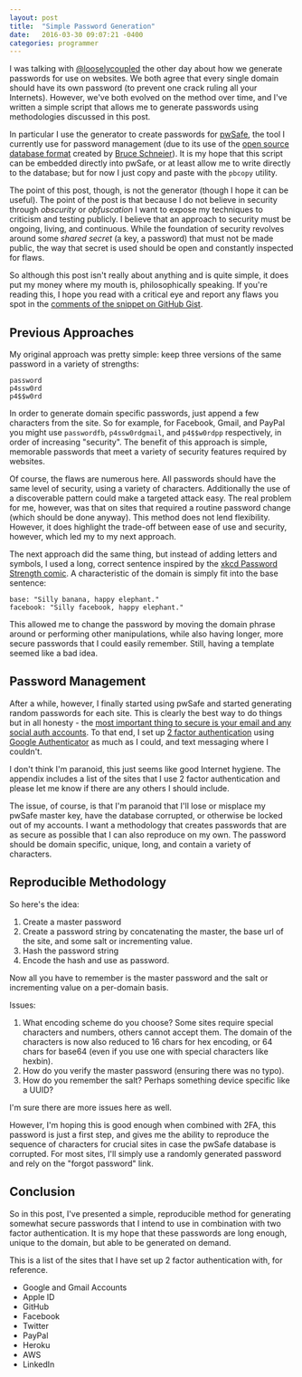 ```yaml
---
layout: post
title:  "Simple Password Generation"
date:   2016-03-30 09:07:21 -0400
categories: programmer
---
```


I was talking with [@looselycoupled](https://github.com/looselycoupled) the other day about how we generate passwords for use on websites. We both agree that every single domain should have its own password (to prevent one crack ruling all your Internets). However, we've both evolved on the method over time, and I've written a simple script that allows me to generate passwords using methodologies discussed in this post.

In particular I use the generator to create passwords for [pwSafe](http://pwsafe.info/), the tool I currently use for password management (due to its use of the [open source database format](https://raw.githubusercontent.com/jpvasquez/PasswordSafe/master/docs/formatV3.txt) created by [Bruce Schneier](https://www.schneier.com/blog/archives/2005/06/password_safe.html)). It is my hope that this script can be embedded directly into pwSafe, or at least allow me to write directly to the database; but for now I just copy and paste with the `pbcopy` utility.

The point of this post, though, is not the generator (though I hope it can be useful). The point of the post is that because I do not believe in security through _obscurity_ or _obfuscation_ I want to expose my techniques to criticism and testing publicly. I believe that an approach to security must be ongoing, living, and continuous. While the foundation of security revolves around some _shared secret_ (a key, a password) that must not be made public, the way that secret is used should be open and constantly inspected for flaws.

So although this post isn't really about anything and is quite simple, it does put my money where my mouth is, philosophically speaking. If you're reading this, I hope you read with a critical eye and report any flaws you spot in the [comments of the snippet on GitHub Gist](https://gist.github.com/bbengfort/02fa5be3413d494e282bf3ddb0e3f3a5#comments).

## Previous Approaches

My original approach was pretty simple: keep three versions of the same password in a variety of strengths:

    password
    p4ssw0rd
    p4$$w0rd

In order to generate domain specific passwords, just append a few characters from the site. So for example, for Facebook, Gmail, and PayPal you might use `passwordfb`, `p4ssw0rdgmail`, and `p4$$w0rdpp` respectively, in order of increasing "security". The benefit of this approach is simple, memorable passwords that meet a variety of security features required by websites.

Of course, the flaws are numerous here. All passwords should have the same level of security, using a variety of characters. Additionally the use of a discoverable pattern could make a targeted attack easy. The real problem for me, however, was that on sites that required a routine password change (which should be done anyway). This method does not lend flexibility. However, it does highlight the trade-off between ease of use and security, however, which led my to my next approach.

The next approach did the same thing, but instead of adding letters and symbols, I used a long, correct sentence inspired by the [xkcd Password Strength comic](https://xkcd.com/936/). A characteristic of the domain is simply fit into the base sentence:

    base: "Silly banana, happy elephant."
    facebook: "Silly facebook, happy elephant."

This allowed me to change the password by moving the domain phrase around or performing other manipulations, while also having longer, more secure passwords that I could easily remember. Still, having a template seemed like a bad idea.

## Password Management

After a while, however, I finally started using pwSafe and started generating random passwords for each site. This is clearly the best way to do things but in all honesty - the [most important thing to secure is your email and any social auth accounts](http://www.wired.com/2012/11/ff-mat-honan-password-hacker/). To that end, I set up [2 factor authentication](http://lifehacker.com/5938565/heres-everywhere-you-should-enable-two-factor-authentication-right-now) using [Google Authenticator](https://en.wikipedia.org/wiki/Google_Authenticator) as much as I could, and text messaging where I couldn't.

I don't think I'm paranoid, this just seems like good Internet hygiene. The appendix includes a list of the sites that I use 2 factor authentication and please let me know if there are any others I should include.

The issue, of course, is that I'm paranoid that I'll lose or misplace my pwSafe master key, have the database corrupted, or otherwise be locked out of my accounts. I want a methodology that creates passwords that are as secure as possible that I can also reproduce on my own. The password should be domain specific, unique, long, and contain a variety of characters.

## Reproducible Methodology

So here's the idea:

1. Create a master password
2. Create a password string by concatenating the master, the base url of the site, and some salt or incrementing value.
3. Hash the password string
4. Encode the hash and use as password.

Now all you have to remember is the master password and the salt or incrementing value on a per-domain basis.

Issues:

1. What encoding scheme do you choose? Some sites require special characters and numbers, others cannot accept them. The domain of the characters is now also reduced to 16 chars for hex encoding, or 64 chars for base64 (even if you use one with special characters like hexbin).
2. How do you verify the master password (ensuring there was no typo).
3. How do you remember the salt? Perhaps something device specific like a UUID?

I'm sure there are more issues here as well.

However, I'm hoping this is good enough when combined with 2FA, this password is just a first step, and gives me the ability to reproduce the sequence of characters for crucial sites in case the pwSafe database is corrupted. For most sites, I'll simply use a randomly generated password and rely on the "forgot password" link.

<script src="https://gist.github.com/bbengfort/02fa5be3413d494e282bf3ddb0e3f3a5.js"></script>

## Conclusion

So in this post, I've presented a simple, reproducible method for generating somewhat secure passwords that I intend to use in combination with two factor authentication. It is my hope that these passwords are long enough, unique to the domain, but able to be generated on demand.

This is a list of the sites that I have set up 2 factor authentication with, for reference.

- Google and Gmail Accounts
- Apple ID
- GitHub
- Facebook
- Twitter
- PayPal
- Heroku
- AWS
- LinkedIn
